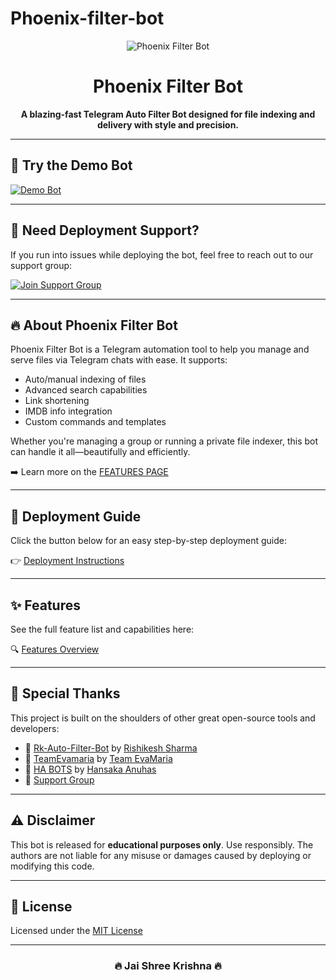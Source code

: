 # Phoenix-filter-bot
<p align="center">
  <img src="https://graph.org/file/a5f6da40168d19a3bedb8.jpg" alt="Phoenix Filter Bot">
</p>

<h1 align="center">
  Phoenix Filter Bot
</h1>

<p align="center">
  <b>A blazing-fast Telegram Auto Filter Bot designed for file indexing and delivery with style and precision.</b>
</p>

---

## 🚀 Try the Demo Bot

[![Demo Bot](https://img.shields.io/badge/Demo%20Bot-Click%20Here-blue?style=flat&logo=telegram&labelColor=white)](https://t.me/directfilee_bot)

---

## 💬 Need Deployment Support?

If you run into issues while deploying the bot, feel free to reach out to our support group:

[![Join Support Group](https://img.shields.io/badge/Join%20Support%20Group-Click%20Here-blue?style=flat&logo=telegram&labelColor=white)](https://t.me/Bisal_Files_Talk)

---

## 🔥 About Phoenix Filter Bot

Phoenix Filter Bot is a Telegram automation tool to help you manage and serve files via Telegram chats with ease. It supports:
- Auto/manual indexing of files
- Advanced search capabilities
- Link shortening
- IMDB info integration
- Custom commands and templates

Whether you're managing a group or running a private file indexer, this bot can handle it all—beautifully and efficiently.

➡️ Learn more on the [FEATURES PAGE](https://github.com/biisal/biisal-filter-bot/blob/main/readme/FEATURES.md)

---

## 🚧 Deployment Guide

Click the button below for an easy step-by-step deployment guide:

👉 [Deployment Instructions](https://github.com/biisal/biisal-filter-bot/blob/main/readme/DEPLOYMENT.md)

---

## ✨ Features

See the full feature list and capabilities here:

🔍 [Features Overview](https://github.com/biisal/biisal-filter-bot/blob/main/readme/FEATURES.md)

---

## 🙏 Special Thanks

This project is built on the shoulders of other great open-source tools and developers:

- 🔧 [Rk-Auto-Filter-Bot](https://github.com/biisal/rk-Auto-Filter-Bot) by [Rishikesh Sharma](https://github.com/Rishikesh-Sharma09)
- 🔧 [TeamEvamaria](https://github.com/EvamariaTG/EvaMaria) by [Team EvaMaria](https://t.me/TeamEvamaria)
- 🔧 [HA BOTS](https://github.com/HA-Bots) by [Hansaka Anuhas](https://t.me/Hansaka_Anuhas)
- 💬 [Support Group](https://t.me/Bisal_Files_Talk)

---

## ⚠️ Disclaimer

This bot is released for **educational purposes only**. Use responsibly. The authors are not liable for any misuse or damages caused by deploying or modifying this code.

---

## 📄 License

Licensed under the [MIT License](https://github.com/biisal/biisal-filter-bot/blob/main/LICENSE)

---

<h3 align="center">🔥 Jai Shree Krishna 🔥</h3>
